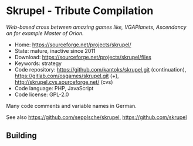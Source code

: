 # Skrupel - Tribute Compilation

_Web-based cross between amazing games like, VGAPlanets, Ascendancy an for example Master of Orion._

- Home: https://sourceforge.net/projects/skrupel/
- State: mature, inactive since 2011
- Download: https://sourceforge.net/projects/skrupel/files
- Keywords: strategy
- Code repository: https://github.com/kantoks/skrupel.git (continuation), https://gitlab.com/osgames/skrupel.git (+), http://skrupel.cvs.sourceforge.net/ (cvs)
- Code language: PHP, JavaScript
- Code license: GPL-2.0

Many code comments and variable names in German.

See also https://github.com/sepplsche/skrupel, https://github.com/skrupel

## Building

